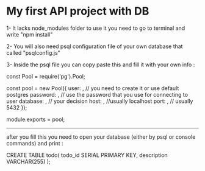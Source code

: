 # My first API project with DB


1- It lacks node_modules folder to use it you need to go to terminal and write "npm install"

2- You will also need psql configuration file of your own database that called "psqlconfig.js" 
 
3- Inside the psql file you can copy paste this and fill it with your own info :



const Pool = require('pg').Pool;

const pool = new Pool({
    user:   ,  // you need to create it or use default postgres
    password:  ,  // use the password that you use for connecting to user
    database: ,  // your decision
    host:  , //usually localhost
    port: , // usually 5432
});


module.exports = pool;

-----------------------------------------------------------------

after you fill this you need to open your database (either by psql or console commands) and print :

CREATE TABLE todo(
    todo_id SERIAL PRIMARY KEY,
    description VARCHAR(255)
);
